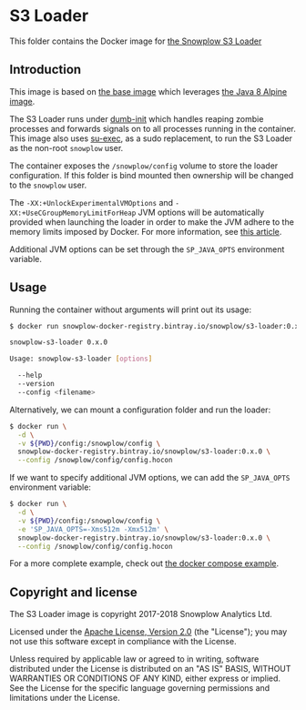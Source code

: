 # S3 Loader

This folder contains the Docker image for [the Snowplow S3 Loader][s3-loader]

## Introduction

This image is based on [the base image][base-image] which leverages
[the Java 8 Alpine image][alpine-image].

The S3 Loader runs under [dumb-init][dumb-init] which handles reaping zombie processes
and forwards signals on to all processes running in the container. This image also uses
[su-exec][su-exec], as a sudo replacement, to run the S3 Loader as the non-root `snowplow` user.

The container exposes the `/snowplow/config` volume to store the loader configuration. If this
folder is bind mounted then ownership will be changed to the `snowplow` user.

The `-XX:+UnlockExperimentalVMOptions` and `-XX:+UseCGroupMemoryLimitForHeap` JVM options will be
automatically provided when launching the loader in order to make the JVM adhere to the memory
limits imposed by Docker. For more information, see [this article][jvm-docker-article].

Additional JVM options can be set through the `SP_JAVA_OPTS` environment variable.

## Usage

Running the container without arguments will print out its usage:

```bash
$ docker run snowplow-docker-registry.bintray.io/snowplow/s3-loader:0.x.0

snowplow-s3-loader 0.x.0

Usage: snowplow-s3-loader [options]

  --help
  --version
  --config <filename>
```

Alternatively, we can mount a configuration folder and run the loader:

```bash
$ docker run \
  -d \
  -v ${PWD}/config:/snowplow/config \
  snowplow-docker-registry.bintray.io/snowplow/s3-loader:0.x.0 \
  --config /snowplow/config/config.hocon
```

If we want to specify additional JVM options, we can add the `SP_JAVA_OPTS` environment variable:

```bash
$ docker run \
  -d \
  -v ${PWD}/config:/snowplow/config \
  -e 'SP_JAVA_OPTS=-Xms512m -Xmx512m' \
  snowplow-docker-registry.bintray.io/snowplow/s3-loader:0.x.0 \
  --config /snowplow/config/config.hocon
```

For a more complete example, check out [the docker compose example][docker-compose-example].

## Copyright and license

The S3 Loader image is copyright 2017-2018 Snowplow Analytics Ltd.

Licensed under the [Apache License, Version 2.0][license] (the "License");
you may not use this software except in compliance with the License.

Unless required by applicable law or agreed to in writing, software
distributed under the License is distributed on an "AS IS" BASIS,
WITHOUT WARRANTIES OR CONDITIONS OF ANY KIND, either express or implied.
See the License for the specific language governing permissions and
limitations under the License.

[base-image]: https://github.com/snowplow/snowplow-docker/tree/master/base
[docker-compose-example]: https://github.com/snowplow/snowplow-docker/tree/master/example
[alpine-image]: https://github.com/docker-library/openjdk/blob/master/8-jre/alpine/Dockerfile

[s3-loader]: https://github.com/snowplow/snowplow-s3-loader/
[dumb-init]: https://github.com/Yelp/dumb-init
[su-exec]: https://github.com/ncopa/su-exec

[jvm-docker-article]: https://blogs.oracle.com/java-platform-group/java-se-support-for-docker-cpu-and-memory-limits

[license]: http://www.apache.org/licenses/LICENSE-2.0

